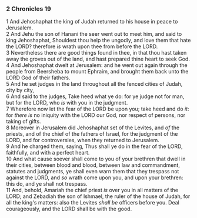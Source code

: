 ### 2 Chronicles 19

1 And Jehoshaphat the king of Judah returned to his house in peace to Jerusalem.  
2 And Jehu the son of Hanani the seer went out to meet him, and said to king Jehoshaphat, Shouldest thou help the ungodly, and love them that hate the LORD? therefore *is* wrath upon thee from before the LORD.  
3 Nevertheless there are good things found in thee, in that thou hast taken away the groves out of the land, and hast prepared thine heart to seek God.  
4 And Jehoshaphat dwelt at Jerusalem: and he went out again through the people from Beersheba to mount Ephraim, and brought them back unto the LORD God of their fathers.  
5 And he set judges in the land throughout all the fenced cities of Judah, city by city,  
6 And said to the judges, Take heed what ye do: for ye judge not for man, but for the LORD, who *is* with you in the judgment.  
7 Wherefore now let the fear of the LORD be upon you; take heed and do *it*: for *there is* no iniquity with the LORD our God, nor respect of persons, nor taking of gifts.  
8 Moreover in Jerusalem did Jehoshaphat set of the Levites, and *of* the priests, and of the chief of the fathers of Israel, for the judgment of the LORD, and for controversies, when they returned to Jerusalem.  
9 And he charged them, saying, Thus shall ye do in the fear of the LORD, faithfully, and with a perfect heart.  
10 And what cause soever shall come to you of your brethren that dwell in their cities, between blood and blood, between law and commandment, statutes and judgments, ye shall even warn them that they trespass not against the LORD, and *so* wrath come upon you, and upon your brethren: this do, and ye shall not trespass.  
11 And, behold, Amariah the chief priest *is* over you in all matters of the LORD; and Zebadiah the son of Ishmael, the ruler of the house of Judah, for all the king's matters: also the Levites *shall be* officers before you. Deal courageously, and the LORD shall be with the good.  

